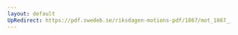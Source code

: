```yaml
---
layout: default
UpRedirect: https://pdf.swedeb.se/riksdagen-motions-pdf/1867/mot_1867__ak__00105/mot_1867__ak__00105_001.pdf
---
```

